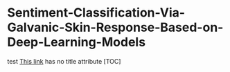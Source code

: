 # Sentiment-Classification-Via-Galvanic-Skin-Response-Based-on-Deep-Learning-Models
test
[This link](http://example.net/) has no title attribute
[TOC]
